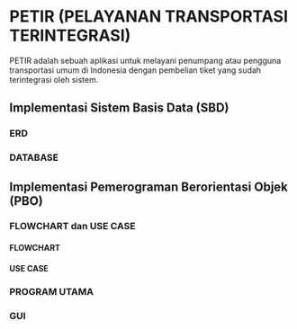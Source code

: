 # PETIR (PELAYANAN TRANSPORTASI TERINTEGRASI)
PETIR adalah sebuah aplikasi untuk melayani penumpang atau pengguna transportasi umum di Indonesia dengan pembelian tiket yang sudah terintegrasi oleh sistem.

## Implementasi Sistem Basis Data (SBD)

### ERD

### DATABASE

## Implementasi Pemerograman Berorientasi Objek (PBO)

### FLOWCHART dan USE CASE

#### FLOWCHART

#### USE CASE

### PROGRAM UTAMA

### GUI
